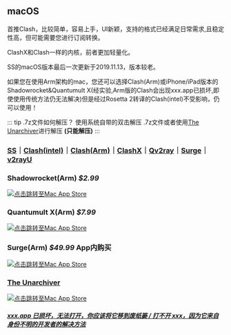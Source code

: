 ## macOS
首推Clash，比较简单，容易上手，UI新颖，支持的格式已经满足日常需求,且稳定性高，但可能需要您进行订阅转换。

ClashX和Clash一样的内核，前者更加轻量化。

SS的macOS版本最后一次更新于2019.11.13，版本较老。

如果您在使用Arm架构的mac，您还可以选择Clash(Arm)或iPhone/iPad版本的Shadowrocket&Quantumult X(经实验,Arm版的Clash会出现xxx.app已损坏,即使使用传统方法仍无法解决)但是经过Rosetta 2转译的Clash(intel)不受影响，仍可以使用！

::: tip .7z文件如何解压？
使用系统自带的双击解压 .7z文件或者使用[The Unarchiver](https://theunarchiver.com/)进行解压 **(只能解压)**
:::

### [SS]｜[Clash(intel)]｜[Clash(Arm)]｜[ClashX]｜[Qv2ray](https://ghproxy.com/github.com/Qv2ray/Qv2ray/releases/download/v2.7.0/Qv2ray-v2.7.0-macOS-x64.dmg)｜[Surge](https://nssurge.com/)｜[v2rayU]

### Shadowrocket(Arm) *$2.99*
[![点击跳转至Mac App Store][macos-black]][Shadowrocket]
### Quantumult X(Arm) *$7.99*
[![点击跳转至Mac App Store][macos-black]][Quantumult X]
### Surge(Arm) *$49.99* App内购买
[![点击跳转至Mac App Store][macos-black]][Surge]


[ss]: https://ghproxy.com/github.com/shadowsocks/ShadowsocksX-NG/releases/download/v1.9.4/ShadowsocksX-NG.1.9.4.zip
[clash(intel)]: https://ghproxy.com/github.com/Fndroid/clash_for_windows_pkg/releases/download/0.19.22/Clash.for.Windows-0.19.22.dmg
[clash(Arm)]: https://ghproxy.com/github.com/Fndroid/clash_for_windows_pkg/releases/download/0.19.22/Clash.for.Windows-0.19.22-arm64.dmg
[clashx]: https://ghproxy.com/github.com/yichengchen/clashX/releases/download/1.90.0/ClashX.dmg
[qv2ray]: https://ghproxy.com/github.com/Qv2ray/Qv2ray/releases/download/v2.7.0/Qv2ray-v2.7.0-macOS-x64.dmg
[v2rayU]: https://ghproxy.com/github.com/yanue/V2rayU/releases/download/3.2.0/V2rayU.dmg
[Surge(intel)]: https://nssurge.com/
[Shadowrocket]: https://apps.apple.com/app/shadowrocket/id932747118
[Quantumult X]: https://apps.apple.com/app/quantumult-x/id1443988620
[Surge]: https://apps.apple.com/app/surge-4/id1442620678
[macos-black]: https://gitlab.com/yu-steven/tag/-/raw/main/macos-black.svg

### [The Unarchiver](https://dl.devmate.com/com.macpaw.site.theunarchiver/TheUnarchiver.dmg)

[![点击跳转至Mac App Store](https://gitlab.com/yu-steven/tag/-/raw/main/macos-black.svg)](https://apps.apple.com/app/the-unarchiver/id425424353)

##### [xxx.app 已损坏，无法打开，你应该将它移到废纸篓 / 打不开 xxx，因为它来自身份不明的开发者的解决方法](https://www.macwk.com/article/macos-file-damage)
